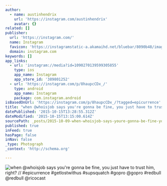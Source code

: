 ```yaml
---
author:
  - name: austinhendrix
    url: 'https://instagram.com/austinhendrix'
    avatar: {}
related: []
publisher:
  url: 'https://instagram.com/'
  name: Instagram
  favicon: 'https://instagramstatic-a.akamaihd.net/bluebar/8090b48/images/ico/favicon.ico'
  domain: instagram.com
keywords: []
app_links:
  - url: 'instagram://media?id=1090270139599305855'
    type: ios
    app_name: Instagram
    app_store_id: '389801252'
  - url: 'https://instagram.com/p/8haupcCDx_/'
    type: android
    app_name: Instagram
    package: com.instagram.android
isBasedOnUrl: 'https://instagram.com/p/8haupcCDx_/?tagged=epicurrence'
title: "when @whoisjob says you're gonna be fine, you just have to trust him, right? // #epicurrence #getlostwithus #supsquatch #gopro @gopro #redbull @redbull @ricocast"
datePublished: '2015-10-15T13:28:55.312Z'
dateModified: '2015-10-15T13:15:00.614Z'
sourcePath: _posts/2015-10-09-when-whoisjob-says-youre-gonna-be-fine-you-just-have-to-t.md
published: true
inFeed: true
hasPage: false
inNav: false
_type: Photograph
_context: 'http://schema.org'

---
```

![when &commat;whoisjob says you're gonna be fine&comma; you just have to trust him&comma; right&quest; &sol;&sol; &num;epicurrence &num;getlostwithus &num;supsquatch &num;gopro &commat;gopro &num;redbull &commat;redbull &commat;ricocast](https://scontent.cdninstagram.com/hphotos-xfa1/t51.2885-15/e15/12145052_1509472779371227_129727051_n.jpg)
